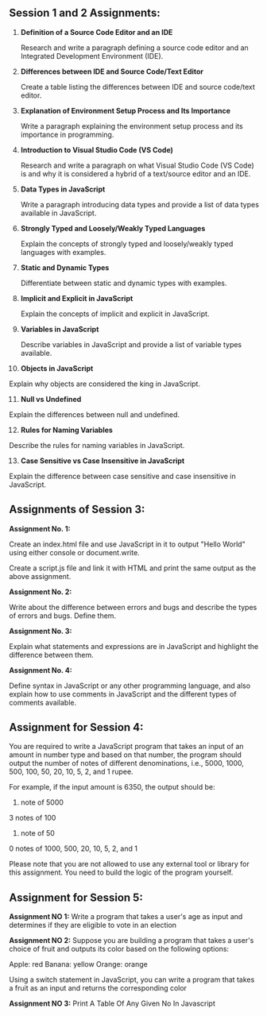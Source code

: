 
## Session 1 and 2 Assignments:

1.  **Definition of a Source Code Editor and an IDE**
    
    Research and write a paragraph defining a source code editor and an Integrated Development Environment (IDE).
    
2.  **Differences between IDE and Source Code/Text Editor**
    
    Create a table listing the differences between IDE and source code/text editor.
    
3.  **Explanation of Environment Setup Process and Its Importance**
    
    Write a paragraph explaining the environment setup process and its importance in programming.
    
4.  **Introduction to Visual Studio Code (VS Code)**
    
    Research and write a paragraph on what Visual Studio Code (VS Code) is and why it is considered a hybrid of a text/source editor and an IDE.
    
5.  **Data Types in JavaScript**
    
    Write a paragraph introducing data types and provide a list of data types available in JavaScript.
    
6.  **Strongly Typed and Loosely/Weakly Typed Languages**
    
    Explain the concepts of strongly typed and loosely/weakly typed languages with examples.
    
7.  **Static and Dynamic Types**
    
    Differentiate between static and dynamic types with examples.
    
8.  **Implicit and Explicit in JavaScript**
    
    Explain the concepts of implicit and explicit in JavaScript.
    
9.  **Variables in JavaScript**
    
    Describe variables in JavaScript and provide a list of variable types available.
    
10.  **Objects in JavaScript**
    

Explain why objects are considered the king in JavaScript.

11.  **Null vs Undefined**

Explain the differences between null and undefined.

12.  **Rules for Naming Variables**

Describe the rules for naming variables in JavaScript.

13.  **Case Sensitive vs Case Insensitive in JavaScript**

Explain the difference between case sensitive and case insensitive in JavaScript.




## Assignments of Session 3:

**Assignment No. 1:**

Create an index.html file and use JavaScript in it to output "Hello World" using either console or document.write.

Create a script.js file and link it with HTML and print the same output as the above assignment.

**Assignment No. 2:**

Write about the difference between errors and bugs and describe the types of errors and bugs. Define them.

**Assignment No. 3:**

Explain what statements and expressions are in JavaScript and highlight the difference between them.

**Assignment No. 4:**

Define syntax in JavaScript or any other programming language, and also explain how to use comments in JavaScript and the different types of comments available.


## Assignment for Session 4:

You are required to write a JavaScript program that takes an input of an amount in number type and based on that number, the program should output the number of notes of different denominations, i.e., 5000, 1000, 500, 100, 50, 20, 10, 5, 2, and 1 rupee.

For example, if the input amount is 6350, the output should be:

1. note of 5000

3 notes of 100

1. note of 50

0 notes of 1000, 500, 20, 10, 5, 2, and 1

Please note that you are not allowed to use any external tool or library for this assignment. You need to build the logic of the program yourself.


## Assignment for Session 5: 

**Assignment NO 1:**
Write a program that takes a user's age as input and determines if they are eligible to vote in an election 

**Assignment NO 2:**
Suppose you are building a program that takes a user's choice of fruit and outputs its color based on the following options:

Apple: red
Banana: yellow
Orange: orange

Using a switch statement in JavaScript, you can write a program that takes a fruit as an input and returns the corresponding color

**Assignment NO 3:**
Print A Table Of Any Given No In Javascript 

